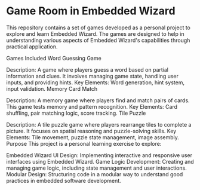 # Game Room in Embedded Wizard
This repository contains a set of games developed as a personal project to explore and learn Embedded Wizard. The games are designed to help in understanding various aspects of Embedded Wizard's capabilities through practical application.

Games Included
Word Guessing Game

Description: A game where players guess a word based on partial information and clues. It involves managing game state, handling user inputs, and providing hints.
Key Elements: Word generation, hint system, input validation.
Memory Card Match

Description: A memory game where players find and match pairs of cards. This game tests memory and pattern recognition.
Key Elements: Card shuffling, pair matching logic, score tracking.
Tile Puzzle

Description: A tile puzzle game where players rearrange tiles to complete a picture. It focuses on spatial reasoning and puzzle-solving skills.
Key Elements: Tile movement, puzzle state management, image assembly.
Purpose
This project is a personal learning exercise to explore:

Embedded Wizard UI Design: Implementing interactive and responsive user interfaces using Embedded Wizard.
Game Logic Development: Creating and managing game logic, including state management and user interactions.
Modular Design: Structuring code in a modular way to understand good practices in embedded software development.
